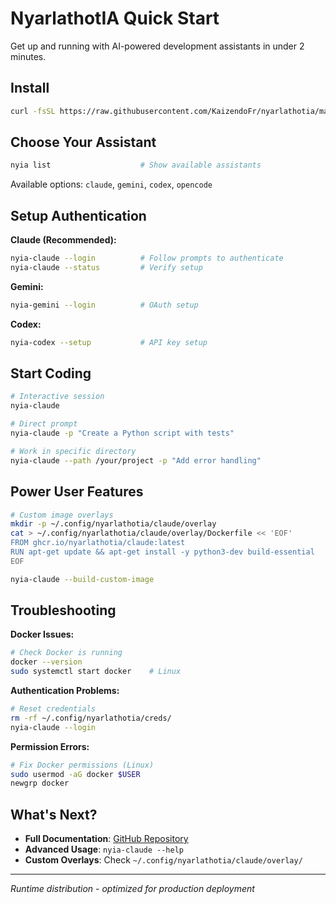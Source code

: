# NyarlathotIA Quick Start

Get up and running with AI-powered development assistants in under 2 minutes.

## Install

```bash
curl -fsSL https://raw.githubusercontent.com/KaizendoFr/nyarlathotia/main/install.sh | bash
```

## Choose Your Assistant

```bash
nyia list                    # Show available assistants
```

Available options: `claude`, `gemini`, `codex`, `opencode`

## Setup Authentication

**Claude (Recommended):**
```bash
nyia-claude --login          # Follow prompts to authenticate
nyia-claude --status         # Verify setup
```

**Gemini:**
```bash
nyia-gemini --login          # OAuth setup
```

**Codex:**
```bash
nyia-codex --setup           # API key setup
```

## Start Coding

```bash
# Interactive session
nyia-claude

# Direct prompt
nyia-claude -p "Create a Python script with tests"

# Work in specific directory  
nyia-claude --path /your/project -p "Add error handling"
```

## Power User Features

```bash
# Custom image overlays
mkdir -p ~/.config/nyarlathotia/claude/overlay
cat > ~/.config/nyarlathotia/claude/overlay/Dockerfile << 'EOF'
FROM ghcr.io/nyarlathotia/claude:latest
RUN apt-get update && apt-get install -y python3-dev build-essential
EOF

nyia-claude --build-custom-image
```

## Troubleshooting

**Docker Issues:**
```bash
# Check Docker is running
docker --version
sudo systemctl start docker    # Linux
```

**Authentication Problems:**
```bash
# Reset credentials
rm -rf ~/.config/nyarlathotia/creds/
nyia-claude --login
```

**Permission Errors:**
```bash
# Fix Docker permissions (Linux)
sudo usermod -aG docker $USER
newgrp docker
```

## What's Next?

- **Full Documentation**: [GitHub Repository](https://github.com/KaizendoFr/nyarlathotia)
- **Advanced Usage**: `nyia-claude --help`
- **Custom Overlays**: Check `~/.config/nyarlathotia/claude/overlay/`

---

*Runtime distribution - optimized for production deployment*